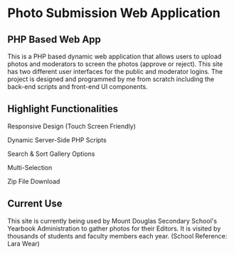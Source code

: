 # Photo Submission Web Application

## PHP Based Web App

This is a PHP based dynamic web application that allows users to upload photos and moderators to screen the photos (approve or reject). This site has two different user interfaces for the public and moderator logins. The project is designed and programmed by me from scratch including the back-end scripts and front-end UI components.

## Highlight Functionalities 

Responsive Design (Touch Screen Friendly)

Dynamic Server-Side PHP Scripts

Search & Sort Gallery Options

Multi-Selection

Zip File Download

## Current Use

This site is currently being used by Mount Douglas Secondary School's Yearbook Administration to gather photos for their Editors. It is visited by thousands of students and faculty members each year. (School Reference: Lara Wear)
